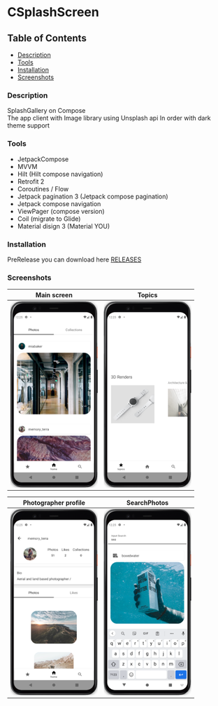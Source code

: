 # CSplashScreen

## Table of Contents

- [Description](#description)
- [Tools](#tools)
- [Installation](#installation)
- [Screenshots](#screenshots)

### Description

SplashGallery on Compose </br>
The app client with Image library using Unsplash api In order with dark theme support

### Tools

- JetpackCompose
- MVVM
- Hilt (Hilt compose navigation)
- Retrofit 2
- Coroutines / Flow
- Jetpack pagination 3 (Jetpack compose pagination)
- Jetpack compose navigation
- ViewPager (compose version)
- Coil (migrate to Glide)
- Material disign 3 (Material YOU)

### Installation

PreRelease you can download here [RELEASES](https://github.com/stslex/CSplashScreen/releases) 

### Screenshots

| Main screen                                            | Topics                                                   |
|--------------------------------------------------------|----------------------------------------------------------|
| <img src="./screenshots/Screenshot1.png" width="200" > | <img src="./screenshots/Screenshot2.png" width="200" >   |

| Photographer profile                                   | SearchPhotos                                             |
|--------------------------------------------------------|----------------------------------------------------------|
| <img src="./screenshots/Screenshot3.png" width="200" > | <img src="./screenshots/Screenshot4.png" width="200" >   |
